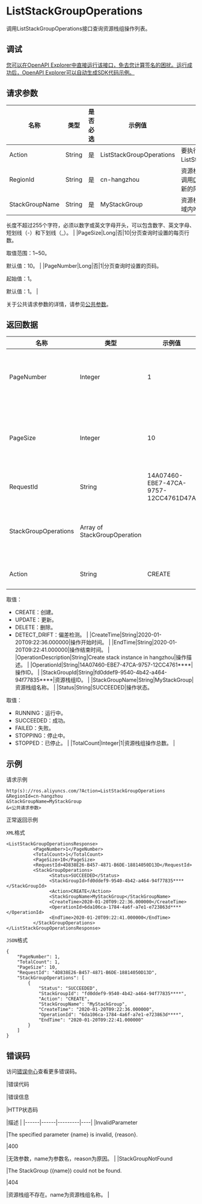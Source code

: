 # ListStackGroupOperations

调用ListStackGroupOperations接口查询资源栈组操作列表。

## 调试

[您可以在OpenAPI Explorer中直接运行该接口，免去您计算签名的困扰。运行成功后，OpenAPI Explorer可以自动生成SDK代码示例。](https://api.aliyun.com/#product=ROS&api=ListStackGroupOperations&type=RPC&version=2019-09-10)

## 请求参数

|名称|类型|是否必选|示例值|描述|
|--|--|----|---|--|
|Action|String|是|ListStackGroupOperations|要执行的操作，取值：ListStackGroupOperations。 |
|RegionId|String|是|cn-hangzhou|资源栈所属的地域ID。您可以调用[DescribeRegions](~~131035~~)查看最新的阿里云地域列表。 |
|StackGroupName|String|是|MyStackGroup|资源栈组名称。名称在单个地域内唯一。

 长度不超过255个字符，必须以数字或英文字母开头，可以包含数字、英文字母、短划线（-）和下划线（\_）。 |
|PageSize|Long|否|10|分页查询时设置的每页行数。

 取值范围：1~50。

 默认值：10。 |
|PageNumber|Long|否|1|分页查询时设置的页码。

 起始值：1。

 默认值：1。 |

关于公共请求参数的详情，请参见[公共参数](~~131957~~)。

## 返回数据

|名称|类型|示例值|描述|
|--|--|---|--|
|PageNumber|Integer|1|分页查询时设置的页码。 |
|PageSize|Integer|10|分页查询时设置的每页行数。 |
|RequestId|String|14A07460-EBE7-47CA-9757-12CC4761D47A|请求ID。 |
|StackGroupOperations|Array of StackGroupOperation| |资源栈组操作详情列表。 |
|Action|String|CREATE|操作动作。

 取值：

 -   CREATE：创建。
-   UPDATE：更新。
-   DELETE：删除。
-   DETECT\_DRIFT：偏差检测。 |
|CreateTime|String|2020-01-20T09:22:36.000000|操作开始时间。 |
|EndTime|String|2020-01-20T09:22:41.000000|操作结束时间。 |
|OperationDescription|String|Create stack instance in hangzhou|操作描述。 |
|OperationId|String|14A07460-EBE7-47CA-9757-12CC4761\*\*\*\*|操作ID。 |
|StackGroupId|String|fd0ddef9-9540-4b42-a464-94f77835\*\*\*\*|资源栈组ID。 |
|StackGroupName|String|MyStackGroup|资源栈组名称。 |
|Status|String|SUCCEEDED|操作状态。

 取值：

 -   RUNNING：运行中。
-   SUCCEEDED：成功。
-   FAILED：失败。
-   STOPPING：停止中。
-   STOPPED：已停止。 |
|TotalCount|Integer|1|资源栈组操作总数。 |

## 示例

请求示例

```
http(s)://ros.aliyuncs.com/?Action=ListStackGroupOperations
&RegionId=cn-hangzhou
&StackGroupName=MyStackGroup
&<公共请求参数>
```

正常返回示例

`XML`格式

```
<ListStackGroupOperationsResponse>
		  <PageNumber>1</PageNumber>
		  <TotalCount>1</TotalCount>
		  <PageSize>10</PageSize>
		  <RequestId>4D838E26-B457-4871-B6DE-18814050D13D</RequestId>
		  <StackGroupOperations>
			    <Status>SUCCEEDED</Status>
			    <StackGroupId>fd0ddef9-9540-4b42-a464-94f77835****</StackGroupId>
			    <Action>CREATE</Action>
			    <StackGroupName>MyStackGroup</StackGroupName>
			    <CreateTime>2020-01-20T09:22:36.000000</CreateTime>
			    <OperationId>6da106ca-1784-4a6f-a7e1-e723863d****</OperationId>
			    <EndTime>2020-01-20T09:22:41.000000</EndTime>
		  </StackGroupOperations>
</ListStackGroupOperationsResponse>
```

`JSON`格式

```
{
	"PageNumber": 1,
	"TotalCount": 1,
	"PageSize": 10,
	"RequestId": "4D838E26-B457-4871-B6DE-18814050D13D",
	"StackGroupOperations": [
		{
			"Status": "SUCCEEDED",
			"StackGroupId": "fd0ddef9-9540-4b42-a464-94f77835****",
			"Action": "CREATE",
			"StackGroupName": "MyStackGroup",
			"CreateTime": "2020-01-20T09:22:36.000000",
			"OperationId": "6da106ca-1784-4a6f-a7e1-e723863d****",
			"EndTime": "2020-01-20T09:22:41.000000"
		}
	]
}
```

## 错误码

访问[错误中心](https://error-center.alibabacloud.com/status/product/ROS)查看更多错误码。

|错误代码

|错误信息

|HTTP状态码

|描述 |
|------|------|---------|----|
|InvalidParameter

|The specified parameter \{name\} is invalid, \{reason\}.

|400

|无效参数，name为参数名，reason为原因。 |
|StackGroupNotFound

|The StackGroup \(\{name\}\) could not be found.

|404

|资源栈组不存在。name为资源栈组名称。 |

